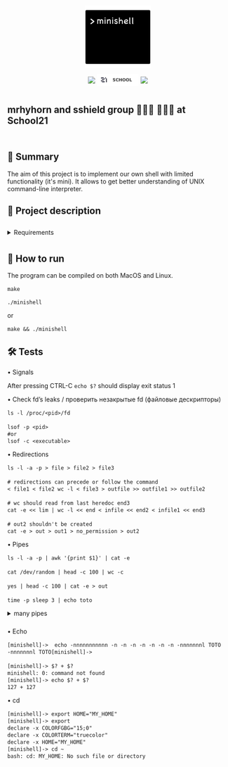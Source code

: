 <div align="center" >
	<span style="width: 150px"><img style="width: 150px" src="info/imgs/terminal_15.png"></span>
</div>
<div style="height: 10px"></div>
<div align="center" style="display: flex; justify-content: center; align-items: center; column-gap: 5px">
<span>
	<img src="https://img.shields.io/badge/language-00599C?logo=C&?logoWidth=40&logoColor=white&style=for-the-badge">
</span>
<span>
	<img  style="height: 27px" src="info/imgs/school21_badge.svg">
</span>
<span>
    <img src="https://img.shields.io/badge/ecole-black?logo=42&logoWidth=20&style=for-the-badge&?labelColor=black">
</span>
</div>
<div style="height: 10px"></div>

## mrhyhorn and sshield group 👩🏻‍💻 🧑🏻‍💻 at School21

<div style="height: 10px"></div>

## 📄 Summary

The aim of this project is to implement our own shell with limited functionality (it's mini).
It allows to get better understanding of UNIX command-line interpreter.

## 📝 Project description

<div style="height: 10px"></div>
 
<details>

<div style="height: 10px"></div>

<span style="margin-bottom: 5px"><summary>Requirements</summary></span>

The shell should:

- Display a prompt when waiting for a new command.

- Have a working history.

- Search and launch the right executable (based on the PATH variable or using a relative or an absolute path).

- Not use more than one global variable. Think about it. You will have to explain its purpose.

- Not interpret unclosed quotes or special characters which are not required by the subject such as \ (backslash) or ; (semicolon).

- Handle <code>’</code> (single quote) which should prevent the shell from interpreting the metacharacters in the quoted sequence.

- Handle <code>"</code> (double quote) which should prevent the shell from interpreting the metacharacters in the quoted sequence except for $ (dollar sign).

- Implement redirections:
	- <code> < </code> should redirect input.
	- <code> > </code> should redirect output.
	- <code> << </code> should be given a delimiter, then read the input until a line containing the delimiter is seen.
	- <code> >> </code> should redirect output in append mode.

- Implement pipes (<code>|</code> character). The output of each command in the pipeline is connected to the input of the next command via a pipe.

- Handle environment variables (<code>$</code> followed by a sequence of characters) which should expand to their values.

- Handle <code>$?</code> which should expand to the exit status of the most recently executed foreground pipeline.

- Handle ctrl-C, ctrl-D and ctrl-\ which should behave like in bash.

- In interactive mode:
	- ctrl-C displays a new prompt on a new line.
	- ctrl-D exits the shell.
	- ctrl-\ does nothing.

- Your shell must implement the following builtins:
	- <code>echo</code> with option -n
	- <code>cd</code> with only a relative or absolute path
	- <code>pwd</code> with no options
	- <code>export</code> with no options
	- <code>unset</code> with no options
	- <code>env</code> with no options or arguments
	- <code>exit</code> with no options

</details>

<div style="height: 10px"></div>

## 🏁 How to run

The program can be compiled on both MacOS and Linux.

	make
<!-- break -->
	./minishell

or

	make && ./minishell

## 🛠 Tests

• Signals

After pressing CTRL-C <code>echo $?</code> should display exit status 1

• Check fd’s leaks / проверить незакрытые fd (файловые дескрипторы)

	ls -l /proc/<pid>/fd

	lsof -p <pid>
	#or
	lsof -c <executable>

• Redirections

	ls -l -a -p > file > file2 > file3

	# redirections can precede or follow the command
	< file1 < file2 wc -l < file3 > outfile >> outfile1 >> outfile2

	# wc should read from last heredoc end3
	cat -e << lim | wc -l << end < infile << end2 < infile1 << end3

	# out2 shouldn't be created
	cat -e > out > out1 > no_permission > out2

• Pipes

	ls -l -a -p | awk '{print $1}' | cat -e

	cat /dev/random | head -c 100 | wc -c

	yes | head -c 100 | cat -e > out

	time -p sleep 3 | echo toto
	
<details>

<summary>many pipes</summary>
<div style="height: 10px"></div>

	echo test | cat -e | cat -e | cat -e | cat -e | cat -e | cat -e | cat -e | cat -e | cat -e | cat -e| cat -e| cat -e| cat -e| cat -e| cat -e| cat -e| cat -e| cat -e|cat -e|cat -e|cat -e|cat -e|cat -e|cat -e|cat -e|cat -e|cat -e|cat -e|cat -e|cat -e|cat -e|cat -e|cat -e|cat -e|cat -e|cat -e|cat -e|cat -e|cat -e|cat -e|cat -e|cat -e|cat -e|cat -e|cat -e|cat -e|cat -e|cat -e|cat -e|cat -e|cat -e|cat -e|cat -e|cat -e|cat -e|cat -e|cat -e|cat -e|cat -e|cat -e|cat -e|cat -e|cat -e|cat -e|cat -e|cat -e|cat -e|cat -e|cat -e|cat -e|cat -e|cat -e|cat -e|cat -e|cat -e|cat -e|cat -e|cat -e|cat -e|cat -e|cat -e|cat -e|cat -e|cat -e|cat -e|cat -e|cat -e|cat -e|cat -e|cat -e|cat -e|cat -e|cat -e|cat -e|cat -e|cat -e|cat -e|cat -e|cat -e|cat -e|cat -e|cat -e|cat -e|cat -e|cat -e|cat -e|cat -e|cat -e|cat -e|cat -e|cat -e|cat -e|cat -e|cat -e|cat -e|cat -e|cat -e|cat -e|cat -e|cat -e|cat -e|cat -e|cat -e|cat -e|cat -e|cat -e|cat -e|cat -e|cat -e|cat -e|cat -e|cat -e|cat -e|cat -e|cat -e|cat -e|cat -e|cat -e|cat -e|cat -e|cat -e|cat -e|cat -e|cat -e|cat -e|cat -e|cat -e|cat -e|cat -e|cat -e|cat -e|cat -e|cat -e|cat -e|cat -e|cat -e|cat -e|cat -e|cat -e|cat -e|cat -e|cat -e|cat -e|cat -e|cat -e|cat -e|cat -e|cat -e|cat -e|cat -e|cat -e|cat -e|cat -e|cat -e|cat -e|cat -e|cat -e|cat -e|cat -e|cat -e|cat -e|cat -e|cat -e|cat -e|cat -e|cat -e|cat -e|cat -e|cat -e|cat -e|cat -e|cat -e|cat -e|cat -e|cat -e|cat -e|cat -e|cat -e|cat -e|cat -e|cat -e|cat -e|cat -e|cat -e|cat -e|cat -e|cat -e|cat -e|cat -e|cat -e|cat -e|cat -e|cat -e|cat -e|cat -e|cat -e|cat -e|cat -e|cat -e|cat -e|cat -e|cat -e|cat -e|cat -e|cat -e|cat -e|cat -e|cat -e|cat -e|cat -e|cat -e|cat -e|cat -e|cat -e|cat -e|cat -e|cat -e|cat -e|cat -e|cat -e|cat -e|cat -e|cat -e|cat -e|cat -e|cat -e|cat -e|cat -e|cat -e|cat -e|cat -e|cat -e|cat -e|cat -e|cat -e|cat -e|cat -e|cat -e|cat -e|cat -e|cat -e|cat -e|cat -e|cat -e|cat -e|cat -e|cat -e|cat -e|cat -e|cat -e|cat -e|cat -e|cat -e|cat -e|cat -e|cat -e|cat -e|cat -e|cat -e|cat -e|cat -e|cat -e|cat -e|cat -e|cat -e|cat -e|cat -e|cat -e|cat -e|cat -e|cat -e|cat -e|cat -e|cat -e|cat -e|cat -e|cat -e|cat -e|cat -e|cat -e|cat -e|cat -e|cat -e|cat -e|cat -e|cat -e|cat -e|cat -e|cat -e|cat -e|cat -e|cat -e|cat -e|cat -e|cat -e|cat -e|cat -e|cat -e|cat -e|cat -e|cat -e|cat -e|cat -e|cat -e|cat -e|cat -e|cat -e|cat -e|cat -e|cat -e|cat -e|cat -e|cat -e|cat -e|cat -e|cat -e|cat -e|cat -e|cat -e|cat -e|cat -e|cat -e|cat -e|cat -e|cat -e|cat -e|cat -e|cat -e|cat -e|cat -e|cat -e|cat -e|cat -e|cat -e|cat -e|cat -e|cat -e|cat -e|cat -e|cat -e > out

</details>
<div style="height: 10px"></div>

• Echo

	[minishell]->  echo -nnnnnnnnnnn -n -n -n -n -n -n -n -nnnnnnnl TOTO
	-nnnnnnnl TOTO[minishell]->

	[minishell]-> $? + $?
	minishell: 0: command not found
	[minishell]-> echo $? + $?
	127 + 127

• cd

	[minishell]-> export HOME="MY_HOME"
	[minishell]-> export
	declare -x COLORFGBG="15;0"
	declare -x COLORTERM="truecolor"
	declare -x HOME="MY_HOME"
	[minishell]-> cd ~
	bash: cd: MY_HOME: No such file or directory
